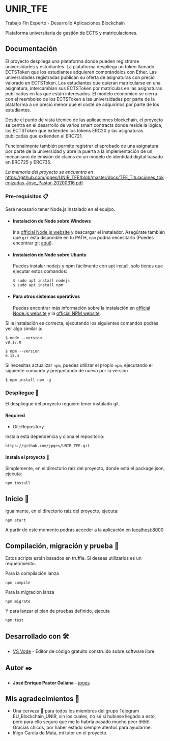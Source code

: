 # UNIR_TFE

Trabajo Fin Experto - Desarrollo Aplicaciones Blockchain

Plataforma universitaria de gestión de ECTS y matriculaciones.

## Documentación

El proyecto despliega una plataforma donde pueden registrarse universidades y estudiantes. La plataforma despliega un token
llamado ECTSToken que los estudiantes adquieren comprándolos con Ether. Las universidades registradas publican su oferta de asignaturas
con precio valorado en ECTSToken. Los estudiantes que quieran matricularse en una asignatura, intercambian sus ECTSToken por matrículas 
en las asignaturas publicadas en las que están interesados. El modelo económico se cierra con el reembolso de los ECTSToken a las 
universidades por parte de la plataforma a un precio menor que el costé de adquirirlos por parte de los estudiantes.

Desde el punto de vista técnico de las aplicaciones blockchain, el proyecto se centra en el desarrollo de varios smart contracts 
donde reside la lógica, los ECTSToken que extienden los tokens ERC20 y las asignaturas publicadas que extienden el ERC721. 

Funcionalmente también permite registrar el aprobado de una asignatura por parte de la universidad y abre la puerta a la implementación
de un mecanismo de emisión de claims en un modelo de identidad digital basado en ERC725 y ERC735.

_La memoria del proyecto se encuentra en_ 
https://github.com/jpges/UNIR_TFE/blob/master/docs/TFE_Titulaciones_tokenizadas-Jose_Pastor-20200316.pdf


### Pre-requisitos 📋

Será necesario tener Node.js instalado en el equipo.

- #### Instalación de Node sobre Windows

  Ir a [official Node.js website](https://nodejs.org/) y descargar el instalador.
Asegúrate también que `git` está disponible en tu PATH, `npm` podría necesitarlo (Puedes encontrar git [aquí](https://git-scm.com/)).

- #### Instalación de Node sobre Ubuntu

  Puedes instalar nodejs y npm fácilmente con apt install, solo tienes que ejecutar estos comandos:

      $ sudo apt install nodejs
      $ sudo apt install npm

- #### Para otros sistemas operativos
  Puedes encontrar más información sobre la instalación en [official Node.js website](https://nodejs.org/) y la [official NPM website](https://npmjs.org/).

Si la instalación es correcta, ejecutando los siguientes comandos podrás ver algo similar a: 

    $ node --version
    v8.17.0

    $ npm --version
    6.13.4

Si necesitas actualizar `npm`, puedes utilizar el propio `npm`, ejecutando el siguiente comando y preguntando de nuevo por la versión

    $ npm install npm -g

### Despliegue 🔧

El despliegue del proyecto requiere tener instalado git.

#### Required
* Git::Repository

Instala esta dependencia y clona el repositorio:
```
https://github.com/jpges/UNIR_TFE.git
```

#### Instala el proyecto :hammer:
Simplemente, en el directorio raiz del proyecto, donde está el package.json, ejecuta:
```
npm install
```

## Inicio :rocket:

Igualmente, en el directorio raiz del proyecto, ejecuta:

```
npm start
```  

A partir de este momento podrás acceder a la aplicación en [localhost:8000](http://localhost:8000)


## Compilación, migración y prueba :construction:

Estos scripts están basados en truffle. Si deseas utilizarlos es un requerimiento.

Para la compilación lanza 
```
npm compile
```  

Para la migración lanza
```
npm migrate
```  

Y para lanzar el plan de pruebas definido, ejecuta
```
npm test
```  

## Desarrollado con 🛠️

* [VS Vode](https://code.visualstudio.com/) - Editor de código gratuito construido sobre software libre.

## Autor ✒️

* **José Enrique Pastor Galiana** - [jpges](https://github.com/jpges)

## Mis agradecimientos 🎁

* Una cerveza 🍺 para todos los miembros del grupo Telegram EU_Blockchain_UNIR, sin los cuales, no sé si hubiese llegado a esto, pero para ello seguro que me lo habría pasado mucho peor 🤓🤓🤓. Gracias chicos, por haber estado siempre atentos para ayudarme.
* Iñigo García de Mata, mi tutor en el proyecto.
